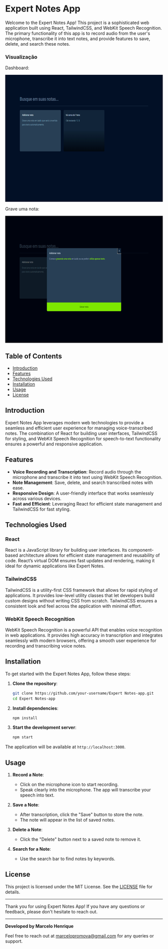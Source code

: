 # Expert Notes App

Welcome to the Expert Notes App! This project is a sophisticated web application built using React, TailwindCSS, and WebKit Speech Recognition. The primary functionality of this app is to record audio from the user's microphone, transcribe it into text notes, and provide features to save, delete, and search these notes.

### Visualização

Dashboard:

<img align="center" alt="CSS" height="405" width="720" src="https://github.com/marcelohoficial/expert-notes/blob/master/src/assets/dashboard.png">

Grave uma nota:

<img align="center" alt="CSS" height="405" width="720" src="https://github.com/marcelohoficial/expert-notes/blob/master/src/assets/gravar-nota.png">

## Table of Contents

- [Introduction](#introduction)
- [Features](#features)
- [Technologies Used](#technologies-used)
- [Installation](#installation)
- [Usage](#usage)
- [License](#license)

## Introduction

Expert Notes App leverages modern web technologies to provide a seamless and efficient user experience for managing voice-transcribed notes. The combination of React for building user interfaces, TailwindCSS for styling, and WebKit Speech Recognition for speech-to-text functionality ensures a powerful and responsive application.

## Features

- **Voice Recording and Transcription**: Record audio through the microphone and transcribe it into text using WebKit Speech Recognition.
- **Note Management**: Save, delete, and search transcribed notes with ease.
- **Responsive Design**: A user-friendly interface that works seamlessly across various devices.
- **Fast and Efficient**: Leveraging React for efficient state management and TailwindCSS for fast styling.

## Technologies Used

### React

React is a JavaScript library for building user interfaces. Its component-based architecture allows for efficient state management and reusability of code. React’s virtual DOM ensures fast updates and rendering, making it ideal for dynamic applications like Expert Notes.

### TailwindCSS

TailwindCSS is a utility-first CSS framework that allows for rapid styling of applications. It provides low-level utility classes that let developers build custom designs without writing CSS from scratch. TailwindCSS ensures a consistent look and feel across the application with minimal effort.

### WebKit Speech Recognition

WebKit Speech Recognition is a powerful API that enables voice recognition in web applications. It provides high accuracy in transcription and integrates seamlessly with modern browsers, offering a smooth user experience for recording and transcribing voice notes.

## Installation

To get started with the Expert Notes App, follow these steps:

1. **Clone the repository**:

   ```bash
   git clone https://github.com/your-username/Expert Notes-app.git
   cd Expert Notes-app
   ```

2. **Install dependencies**:

   ```bash
   npm install
   ```

3. **Start the development server**:
   ```bash
   npm start
   ```

The application will be available at `http://localhost:3000`.

## Usage

1. **Record a Note**:

   - Click on the microphone icon to start recording.
   - Speak clearly into the microphone. The app will transcribe your speech into text.

2. **Save a Note**:

   - After transcription, click the "Save" button to store the note.
   - The note will appear in the list of saved notes.

3. **Delete a Note**:

   - Click the "Delete" button next to a saved note to remove it.

4. **Search for a Note**:
   - Use the search bar to find notes by keywords.

## License

This project is licensed under the MIT License. See the [LICENSE](LICENSE) file for details.

---

Thank you for using Expert Notes App! If you have any questions or feedback, please don't hesitate to reach out.

---

**Developed by Marcelo Henrique**

Feel free to reach out at marcelopromova@gmail.com for any queries or support.
